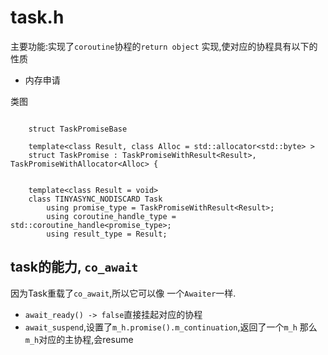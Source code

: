 # task.h

主要功能:实现了`coroutine`协程的`return object` 实现,使对应的协程具有以下的性质

- 内存申请

类图
```plaintext

    struct TaskPromiseBase

    template<class Result, class Alloc = std::allocator<std::byte> >
    struct TaskPromise : TaskPromiseWithResult<Result>, TaskPromiseWithAllocator<Alloc> {


    template<class Result = void>
    class TINYASYNC_NODISCARD Task
        using promise_type = TaskPromiseWithResult<Result>;
        using coroutine_handle_type =  std::coroutine_handle<promise_type>;
        using result_type = Result;
```


## task的能力, `co_await`

因为Task重载了`co_await`,所以它可以像
一个`Awaiter`一样.

- `await_ready() -> false`直接挂起对应的协程
- `await_suspend`,设置了`m_h.promise().m_continuation`,返回了一个`m_h`
那么`m_h`对应的主协程,会resume

